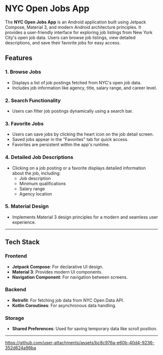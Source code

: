 # NYC Open Jobs App

The **NYC Open Jobs App** is an Android application built using Jetpack Compose, Material 3, and modern Android architecture principles. It provides a user-friendly interface for exploring job listings from New York City's open job data. Users can browse job listings, view detailed descriptions, and save their favorite jobs for easy access.

## Features

### 1. Browse Jobs
- Displays a list of job postings fetched from NYC's open job data.
- Includes job information like agency, title, salary range, and career level.

### 2. Search Functionality
- Users can filter job postings dynamically using a search bar.

### 3. Favorite Jobs
- Users can save jobs by clicking the heart icon on the job detail screen.
- Saved jobs appear in the "Favorites" tab for quick access.
- Favorites are persistent within the app's runtime.

### 4. Detailed Job Descriptions
- Clicking on a job posting or a favorite displays detailed information about the job, including:
  - Job description
  - Minimum qualifications
  - Salary range
  - Agency location

### 5. Material Design
- Implements Material 3 design principles for a modern and seamless user experience.

---

## Tech Stack

### Frontend
- **Jetpack Compose**: For declarative UI design.
- **Material 3**: Provides modern UI components.
- **Navigation Component**: For navigation between screens.

### Backend
- **Retrofit**: For fetching job data from NYC Open Data API.
- **Kotlin Coroutines**: For asynchronous data handling.

### Storage
- **Shared Preferences**: Used for saving temporary data like scroll position.

---

https://github.com/user-attachments/assets/bc8c976a-e60b-40d4-9236-352d624a96ba
